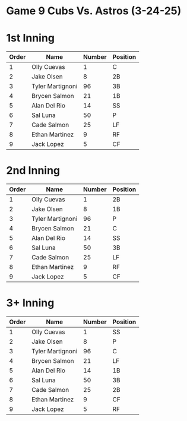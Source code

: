 # Game 9 Cubs Vs. Astros (3-24-25)


# 1st Inning

| Order | Name | Number | Position |
| --- | --- | --- | --- |
| 1   | Olly Cuevas | 1   | C  |
| 2   | Jake Olsen | 8   | 2B  |
| 3   | Tyler Martignoni | 96  | 3B  |
| 4   | Brycen Salmon | 21  | 1B   |
| 5   | Alan Del Rio | 14  | SS  |
| 6   | Sal Luna | 50  |   P  |
| 7   | Cade Salmon | 25  | LF  |
| 8   | Ethan Martinez | 9   | RF |
| 9   | Jack Lopez | 5   |  CF   |

# 2nd Inning

| Order | Name | Number | Position |
| --- | --- | --- | --- |
| 1   | Olly Cuevas | 1   | 2B |
| 2   | Jake Olsen | 8   | 1B |
| 3   | Tyler Martignoni | 96  | P  |
| 4   | Brycen Salmon | 21  | C   |
| 5   | Alan Del Rio | 14  | SS  |
| 6   | Sal Luna | 50  |   3B  |
| 7   | Cade Salmon | 25  | LF  |
| 8   | Ethan Martinez | 9   | RF |
| 9   | Jack Lopez | 5   |  CF   |

# 3+ Inning

| Order | Name | Number | Position |
| --- | --- | --- | --- |
| 1   | Olly Cuevas | 1   | SS  |
| 2   | Jake Olsen | 8   | P  |
| 3   | Tyler Martignoni | 96  | C |
| 4   | Brycen Salmon | 21  | LF   |
| 5   | Alan Del Rio | 14  | 1B  |
| 6   | Sal Luna | 50  |   3B  |
| 7   | Cade Salmon | 25  | 2B  |
| 8   | Ethan Martinez | 9   | CF |
| 9   | Jack Lopez | 5   |  RF   |